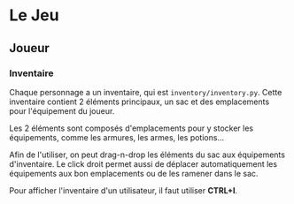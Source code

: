 # Le Jeu

## Joueur

### Inventaire

Chaque personnage a un inventaire, qui est `inventory/inventory.py`. Cette inventaire contient 2 éléments principaux, un sac et des emplacements pour l'équipement du joueur.

Les 2 éléments sont composés d'emplacements pour y stocker les équipements, comme les armures, les armes, les potions...

Afin de l'utiliser, on peut drag-n-drop les éléments du sac aux équipements d'inventaire. Le click droit permet aussi de déplacer automatiquement les équipements aux bon emplacements ou de les ramener dans le sac.

Pour afficher l'inventaire d'un utilisateur, il faut utiliser **CTRL+I**.
